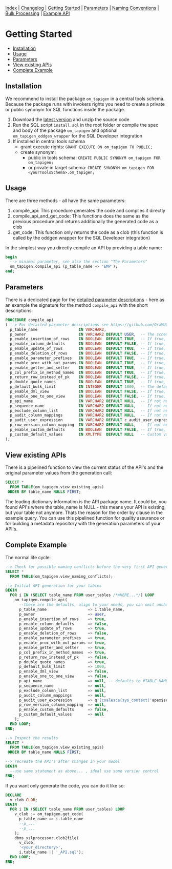 <!-- nav -->

[Index](index.md)
| [Changelog](changelog.md)
| [Getting Started](getting-started.md)
| [Parameters](parameters.md)
| [Naming Conventions](naming-conventions.md)
| [Bulk Processing](bulk-processing.md)
| [Example API](example-api.md)

<!-- navstop -->

# Getting Started

<!-- toc -->

- [Installation](#installation)
- [Usage](#usage)
- [Parameters](#parameters)
- [View existing APIs](#view-existing-apis)
- [Complete Example](#complete-example)

<!-- tocstop -->

## Installation

We recommend to install the package `om_tapigen` in a central tools schema. Because the package runs with invokers rights you need to create a private or public synonym for SQL functions inside the package.

1. Download the [latest version][latest] and unzip the source code
1. Run the SQL script `install.sql` in the root folder or compile the spec and body of the package `om_tapigen` and optional `om_tapigen_oddgen_wrapper` for the SQL Developer integration
1. If installed in central tools schema
    - grant execute rights: `GRANT EXECUTE ON om_tapigen TO PUBLIC;`
    - create synonym:
        - public in tools schema: `CREATE PUBLIC SYNONYM om_tapigen FOR om_tapigen;`
        - or private in target schema: `CREATE SYNONYM om_tapigen FOR <yourToolsSchema>.om_tapigen;`

[latest]: https://github.com/OraMUC/table-api-generator/releases/latest

## Usage

There are three methods - all have the same parameters:

1. compile_api: This procedure generates the code and compiles it directly
1. compile_api_and_get_code: This functions does the same as the previous procedure and returns additionally the generated code as a clob
1. get_code: This function only returns the code as a clob (this function is called by the oddgen wrapper for the SQL Developer integration)

In the simplest way you directly compile an API by providing a table name:

```sql
begin
  --> minimal parameter, see also the section "The Parameters"
  om_tapigen.compile_api (p_table_name => 'EMP');
end;
```

## Parameters

There is a dedicated page for the [detailed parameter descriptions](parameters.md) - here as an example the signature for the method `compile_api` with the short descriptions:

```sql
PROCEDURE compile_api
( --> For detailed parameter descriptions see https://github.com/OraMUC/table-api-generator/blob/master/docs/parameters.md
  p_table_name                  IN VARCHAR2,
  p_owner                       IN VARCHAR2 DEFAULT USER,  -- The schema, in which the API should be generated.
  p_enable_insertion_of_rows    IN BOOLEAN  DEFAULT TRUE,  -- If true, create methods are generated.
  p_enable_column_defaults      IN BOOLEAN  DEFAULT FALSE, -- If true, the data dictionary defaults of the columns are used for the create methods.
  p_enable_update_of_rows       IN BOOLEAN  DEFAULT TRUE,  -- If true, update methods are generated.
  p_enable_deletion_of_rows     IN BOOLEAN  DEFAULT FALSE, -- If true, delete methods are generated.
  p_enable_parameter_prefixes   IN BOOLEAN  DEFAULT TRUE,  -- If true, the param names of methods will be prefixed with 'p_'.
  p_enable_proc_with_out_params IN BOOLEAN  DEFAULT TRUE,  -- If true, a helper method with out parameters is generated - can be useful for low code frontends like APEX to manage session state.
  p_enable_getter_and_setter    IN BOOLEAN  DEFAULT TRUE,  -- If true, getter and setter methods are created for each column.
  p_col_prefix_in_method_names  IN BOOLEAN  DEFAULT TRUE,  -- If true, a found unique column prefix is kept otherwise omitted in the getter and setter method names.
  p_return_row_instead_of_pk    IN BOOLEAN  DEFAULT FALSE, -- If true, the whole row instead of the pk columns is returned on create methods.
  p_double_quote_names          IN BOOLEAN  DEFAULT TRUE,  -- If true, object names (owner, table, columns) are placed in double quotes.
  p_default_bulk_limit          IN INTEGER  DEFAULT 1000,  -- The default bulk size for the set based methods (create_rows, read_rows, update_rows)
  p_enable_dml_view             IN BOOLEAN  DEFAULT FALSE, -- If true, a view with an instead of trigger is generated, which simply calls the API methods - can be useful for low code frontends like APEX.
  p_enable_one_to_one_view      IN BOOLEAN  DEFAULT FALSE, -- If true, a 1:1 view with read only is generated - useful when you want to separate the tables into an own schema without direct user access.
  p_api_name                    IN VARCHAR2 DEFAULT NULL,  -- If not null, the given name is used for the API - you can use substitution like #TABLE_NAME_4_20# (treated as substr(4,20)).
  p_sequence_name               IN VARCHAR2 DEFAULT NULL,  -- If not null, the given name is used for the create_row methods - same substitutions like with API name possible.
  p_exclude_column_list         IN VARCHAR2 DEFAULT NULL,  -- If not null, the provided comma separated column names are excluded on inserts and updates (virtual columns are implicitly excluded).
  p_audit_column_mappings       IN VARCHAR2 DEFAULT NULL,  -- If not null, the provided comma separated column names are excluded and populated by the API (you don't need a trigger for update_by, update_on...).
  p_audit_user_expression       IN VARCHAR2 DEFAULT c_audit_user_expression, -- You can overwrite here the expression to determine the user which created or updated the row (see also the parameter docs...).
  p_row_version_column_mapping  IN VARCHAR2 DEFAULT NULL,  -- If not null, the provided column name is excluded and populated by the API with the provided SQL expression (you don't need a trigger to provide a row version identifier).
  p_enable_custom_defaults      IN BOOLEAN  DEFAULT FALSE, -- If true, additional methods are created (mainly for testing and dummy data creation, see full parameter descriptions).
  p_custom_default_values       IN XMLTYPE  DEFAULT NULL   -- Custom values in XML format for the previous option, if the generator provided defaults are not ok.
);
```

## View existing APIs

There is a pipelined function to view the current status of the API's and the original parameter values from the generation call:

```sql
SELECT *
  FROM TABLE(om_tapigen.view_existing_apis)
 ORDER BY table_name NULLS FIRST;
```

The leading dictionary information is the API package name. It could be, you found API's where the table_name is NULL - this means your API is existing, but your table not anymore. Thats the reason for the order by clause in the example query. You can use this pipelined function for quality assurance or for building a metadata repository with the generation parameters of your API's.

## Complete Example

The normal life cycle:

```sql
--> Check for possible naming conflicts before the very first API generation
SELECT *
  FROM TABLE(om_tapigen.view_naming_conflicts);

--> Initial API generation for your tables
BEGIN
  FOR i IN (SELECT table_name FROM user_tables /*WHERE...*/) LOOP
    om_tapigen.compile_api(
      --these are the defaults, align to your needs, you can omit unchanged parameters
      p_table_name                  => i.table_name,
      p_owner                       => user,
      p_enable_insertion_of_rows    => true,
      p_enable_column_defaults      => false,
      p_enable_update_of_rows       => true,
      p_enable_deletion_of_rows     => false,
      p_enable_parameter_prefixes   => true,
      p_enable_proc_with_out_params => true,
      p_enable_getter_and_setter    => true,
      p_col_prefix_in_method_names  => true,
      p_return_row_instead_of_pk    => false,
      p_double_quote_names          => true,
      p_default_bulk_limit          => 1000,
      p_enable_dml_view             => false,
      p_enable_one_to_one_view      => false,
      p_api_name                    => null, -- defaults to #TABLE_NAME#_API
      p_sequence_name               => null,
      p_exclude_column_list         => null,
      p_audit_column_mappings       => null,
      p_audit_user_expression       => q'[coalesce(sys_context('apex$session','app_user'), sys_context('userenv','os_user'), sys_context('userenv','session_user'))]'
      p_row_version_column_mapping  => null,
      p_enable_custom_defaults      => false,
      p_custom_default_values       => null
    );
  END LOOP;
END;

--> Inspect the results
SELECT *
  FROM TABLE(om_tapigen.view_existing_apis)
 ORDER BY table_name NULLS FIRST;

--> recreate the API's after changes in your model
BEGIN
  --use same statement as above... , ideal use some version control
END;
```

If you want only generate the code, you can do it like so:

```sql
DECLARE
  v_clob CLOB;
BEGIN
  FOR i IN (SELECT table_name FROM user_tables) LOOP
    v_clob := om_tapigen.get_code(
      p_table_name => i.table_name
      --p_...
      --p_...
    );
    dbms_xslprocessor.clob2file(
      v_clob,
      '<your_directory>',
      i.table_name || '_API.sql');
  END LOOP;
END;
```
